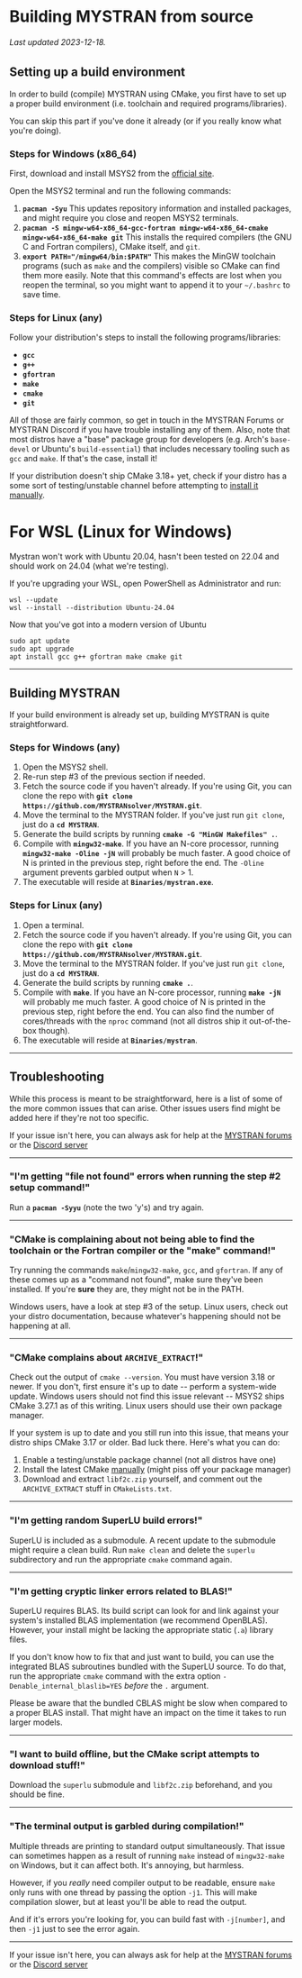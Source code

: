 # Building MYSTRAN from source

###### Last updated 2023-12-18.

## Setting up a build environment

In order to build (compile) MYSTRAN using CMake, you first have to set up a
proper build environment (i.e. toolchain and required programs/libraries).

You can skip this part if you've done it already (or if you really know what
you're doing).

### Steps for Windows (x86_64)

First, download and install MSYS2 from the
[official site](https://www.msys2.org/).

Open the MSYS2 terminal and run the following commands:

  1. **`pacman -Syu`**
This updates repository information and installed packages, and might require
you close and reopen MSYS2 terminals.
  1. **`pacman -S mingw-w64-x86_64-gcc-fortran mingw-w64-x86_64-cmake mingw-w64-x86_64-make git`**
This installs the required compilers (the GNU C and Fortran compilers), CMake
itself, and `git`.
  1. **`export PATH="/mingw64/bin:$PATH"`**
This makes the MinGW toolchain programs (such as `make` and the compilers)
visible so CMake can find them more easily. Note that this command's effects
are lost when you reopen the terminal, so you might want to append it to your
`~/.bashrc` to save time.

### Steps for Linux (any)

Follow your distribution's steps to install the following programs/libraries:
  - **`gcc`**
  - **`g++`**
  - **`gfortran`**
  - **`make`**
  - **`cmake`**
  - **`git`**

All of those are fairly common, so get in touch in the MYSTRAN Forums or
MYSTRAN Discord if you have trouble installing any of them. Also, note that
most distros have a "base" package group for developers (e.g. Arch's
`base-devel` or Ubuntu's `build-essential`) that includes necessary tooling
such as `gcc` and `make`. If that's the case, install it!

If your distribution doesn't ship CMake 3.18+ yet, check if your distro has a
some sort of testing/unstable channel before attempting to
[install it manually](https://cmake.org/install/).

For WSL (Linux for Windows)
===========================
Mystran won't work with Ubuntu 20.04, hasn't been tested on 22.04 and should work on 24.04 (what we're testing).

If you're upgrading your WSL, open PowerShell as Administrator and run:
```
wsl --update
wsl --install --distribution Ubuntu-24.04
```

Now that you've got into a modern version of Ubuntu
```
sudo apt update
sudo apt upgrade
apt install gcc g++ gfortran make cmake git
```

---

## Building MYSTRAN

If your build environment is already set up, building MYSTRAN is quite
straightforward.

### Steps for Windows (any)

  1. Open the MSYS2 shell.
  2. Re-run step #3 of the previous section if needed.
  3. Fetch the source code if you haven't already. If you're using Git, you can
  clone the repo with
  **`git clone https://github.com/MYSTRANsolver/MYSTRAN.git`**.
  4. Move the terminal to the MYSTRAN folder. If you've just run `git clone`,
     just do a **`cd MYSTRAN`**.
  5. Generate the build scripts by running **`cmake -G "MinGW Makefiles" .`**.
  6. Compile with **`mingw32-make`**. If you have an N-core processor, running
  **`mingw32-make -Oline -jN`** will probably be much faster. A good choice of N is
  printed in the previous step, right before the end. The `-Oline` argument prevents garbled output when `N` > 1.
  7. The executable will reside at **`Binaries/mystran.exe`**.

### Steps for Linux (any)

  1. Open a terminal.
  2. Fetch the source code if you haven't already. If you're using Git, you can
  clone the repo with
  **`git clone https://github.com/MYSTRANsolver/MYSTRAN.git`**.
  3. Move the terminal to the MYSTRAN folder. If you've just run `git clone`,
  just do a **`cd MYSTRAN`**.
  1. Generate the build scripts by running **`cmake .`**.
  2. Compile with **`make`**. If you have an N-core processor, running
  **`make -jN`** will probably me much faster. A good choice of N is printed in
  the previous step, right before the end. You can also find the number of
  cores/threads with the `nproc` command (not all distros ship it
  out-of-the-box though).
  1. The executable will reside at **`Binaries/mystran`**.

---

## Troubleshooting

While this process is meant to be straightforward, here is a list of some of
the more common issues that can arise. Other issues users find might be added
here if they're not too specific.

If your issue isn't here, you can always ask for help at the
[MYSTRAN forums](https://www.mystran.com/forums/) or the
[Discord server](https://discord.gg/9k76SkHpHM)

---

### "I'm getting "file not found" errors when running the step #2 setup command!"

Run a **`pacman -Syyu`** (note the two 'y's) and try again.

---

### "CMake is complaining about not being able to find the toolchain or the Fortran compiler or the "make" command!"

Try running the commands `make`/`mingw32-make`, `gcc`, and `gfortran`. If any
of these comes up as a "command not found", make sure they've been installed.
If you're **sure** they are, they might not be in the PATH.

Windows users, have a look at step #3 of the setup. Linux users, check out your
distro documentation, because whatever's happening should not be happening at
all.

---

### "CMake complains about `ARCHIVE_EXTRACT`!"

Check out the output of `cmake --version`. You must have version 3.18 or newer.
If you don't, first ensure it's up to date -- perform a system-wide update.
Windows users should not find this issue relevant -- MSYS2 ships CMake 3.27.1
as of this writing. Linux users should use their own package manager.

If your system is up to date and you still run into this issue, that means your
distro ships CMake 3.17 or older. Bad luck there. Here's what you can do:

  1. Enable a testing/unstable package channel (not all distros have one)
  2. Install the latest CMake [manually](https://cmake.org/install/)
  (might piss off your package manager)
  1. Download and extract `libf2c.zip` yourself, and comment out the
  `ARCHIVE_EXTRACT` stuff in `CMakeLists.txt`.

---

### "I'm getting random SuperLU build errors!"

SuperLU is included as a submodule. A recent update to the submodule might
require a clean build. Run `make clean` and delete the `superlu` subdirectory
and run the appropriate `cmake` command again.

---

### "I'm getting cryptic linker errors related to BLAS!"

SuperLU requires BLAS. Its build script can look for and link against your
system's installed BLAS implementation (we recommend OpenBLAS). However, your
install might be lacking the appropriate static (`.a`) library files.

If you don't know how to fix that and just want to build, you can use the
integrated BLAS subroutines bundled with the SuperLU source. To do that, run
the appropriate `cmake` command with the extra option
`-Denable_internal_blaslib=YES` *before* the `.` argument.

Please be aware that the bundled CBLAS might be slow when compared to a proper
BLAS install. That might have an impact on the time it takes to run larger
models.

---

### "I want to build offline, but the CMake script attempts to download stuff!"

Download the `superlu` submodule and `libf2c.zip` beforehand, and you should be
fine.

---

### "The terminal output is garbled during compilation!"

Multiple threads are printing to standard output simultaneously. That issue can
sometimes happen as a result of running `make` instead of `mingw32-make` on
Windows, but it can affect both. It's annoying, but harmless.

However, if you *really* need compiler output to be readable, ensure `make`
only runs with one thread by passing the option `-j1`. This will make
compilation slower, but at least you'll be able to read the output.

And if it's errors you're looking for, you can build fast with `-j[number]`,
and then `-j1` just to see the error again.

---

If your issue isn't here, you can always ask for help at the
[MYSTRAN forums](https://www.mystran.com/forums/) or the
[Discord server](https://discord.gg/9k76SkHpHM)
